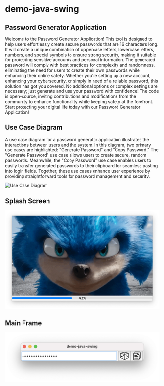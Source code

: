 # demo-java-swing

## Password Generator Application

Welcome to the Password Generator Application! This tool is designed to help users effortlessly create secure passwords
that are 16 characters long. It will create a unique combination of uppercase letters, lowercase letters, numbers, and
special symbols to ensure strong security, making it suitable for protecting sensitive accounts and personal
information. The generated password will comply with best practices for complexity and randomness, eliminating the need
for users to create their own passwords while enhancing their online safety. Whether you're setting up a new account,
enhancing your cybersecurity, or simply in need of a reliable password, this solution has got you covered. No additional
options or complex settings are necessary; just generate and use your password with confidence! The code is open-source,
inviting contributions and modifications from the community to enhance functionality while keeping safety at the
forefront. Start protecting your digital life today with our Password Generator Application!

## Use Case Diagram

A use case diagram for a password generator application illustrates the interactions between users and the system. In
this diagram, two primary use cases are highlighted: "Generate Password" and "Copy Password." The "Generate Password"
use case allows users to create secure, random passwords. Meanwhile, the "Copy Password" use case enables users to
easily transfer generated passwords to their clipboard for seamless pasting into login fields. Together, these use cases
enhance user experience by providing straightforward tools for password management and security.

<picture>
  <source media="(prefers-color-scheme: dark)" srcset="http://www.plantuml.com/plantuml/proxy?cache=no&fmt=svg&src=https://raw.githubusercontent.com/djvelimir/demo-java-swing/main/diagrams/UseCase_dark.puml">
  <img alt="Use Case Diagram" src="http://www.plantuml.com/plantuml/proxy?cache=no&fmt=svg&src=https://raw.githubusercontent.com/djvelimir/demo-java-swing/main/diagrams/UseCase.puml">
</picture>

## Splash Screen

![Splash Screen](resources/SplashScreen.png)

## Main Frame

![Main Frame](resources/MainFrame.png)
